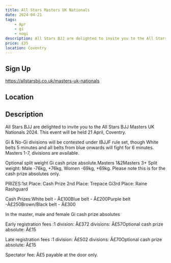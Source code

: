 ```yaml
---
title: All Stars Masters UK Nationals
date: 2024-04-21
tags:
    - Apr
    - gi 
    - nogi 
description: All Stars BJJ are delighted to invite you to the All Stars BJJ Masters UK Nationals 2024. This event will be held 21 April, Coventry.
price: £35
location: Coventry
---
```

## Sign Up
https://allstarsbjj.co.uk/masters-uk-nationals

## Location


## Description
All Stars BJJ are delighted to invite you to the All Stars BJJ Masters UK Nationals 2024. This event will be held 21 April, Coventry.

Gi & No-Gi divisions will be contested under IBJJF rule set, though White belts 5 minutes and all belts from blue onwards will fight for 6 minutes.
Masters 1-7, divisions are available.

Optional split weight Gi cash prize absolute.Masters 1&2Masters 3+
Split weight: Male -76kg, +76kg, Women -69kg, +69kg.
Please note this is for the cash prize absolutes only.

PRIZES:1st Place: Cash Prize 2nd Place: Trepace Gi3rd Place: Raine Rashguard

Cash Prizes:White belt - Â£100Blue belt - Â£200Purple belt -Â£250Brown/Black belt - Â£300

In the master, male and female Gi cash prize absolutes

Early registration fees :1 division: Â£372 divisions: Â£57Optional cash prize absolute: Â£15

Late registration fees
:1 division: Â£502 divisions: Â£70Optional cash prize absolute: Â£15

Spectator fee: Â£5 payable at the door only.